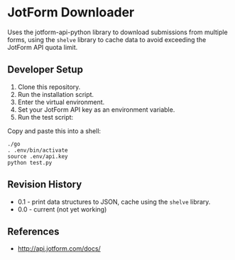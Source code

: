JotForm Downloader
==================

Uses the jotform-api-python library to download submissions from multiple forms, using the `shelve` library to cache data
to avoid exceeding the JotForm API quota limit.


Developer Setup
---------------

1. Clone this repository.
2. Run the installation script.
3. Enter the virtual environment.
3. Set your JotForm API key as an environment variable.
4. Run the test script:

Copy and paste this into a shell:

    ./go
    . .env/bin/activate
    source .env/api.key
    python test.py


Revision History
----------------

* 0.1 - print data structures to JSON, cache using the `shelve` library.
* 0.0 - current (not yet working)


References
----------

* http://api.jotform.com/docs/
